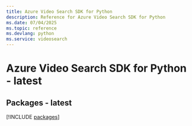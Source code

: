 ```yaml
---
title: Azure Video Search SDK for Python
description: Reference for Azure Video Search SDK for Python
ms.date: 07/04/2025
ms.topic: reference
ms.devlang: python
ms.service: videosearch
---
```

# Azure Video Search SDK for Python - latest
## Packages - latest
[!INCLUDE [packages](video-search-index.md)]